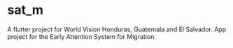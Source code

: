# sat_m

A flutter project for World Vision Honduras, Guatemala and El Salvador. App project for the Early Attention System for Migration.

